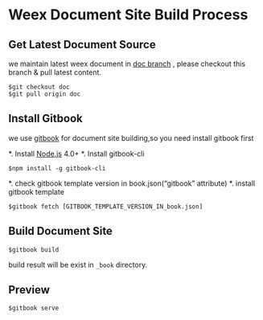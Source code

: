 # Weex Document Site Build Process

## Get Latest Document Source
we maintain latest weex document in [doc branch](https://github.com/alibaba/weex/tree/doc) , please checkout this branch & pull latest content.      

```shell
$git checkout doc
$git pull origin doc
```

## Install Gitbook
we use [gitbook](https://github.com/GitbookIO/gitbook) for document site building,so you need install gitbook first

*. Install [Node.js](http://nodejs.org/) 4.0+
*. Install gitbook-cli
    
```shell
$npm install -g gitbook-cli
```
*. check gitbook template version in book.json(“gitbook” attribute)
*. install gitbook template

```
$gitbook fetch [GITBOOK_TEMPLATE_VERSION_IN_book.json]
```

## Build Document Site
```
$gitbook build
```
build result will be exist in `_book` directory.

## Preview
```
$gitbook serve
```
